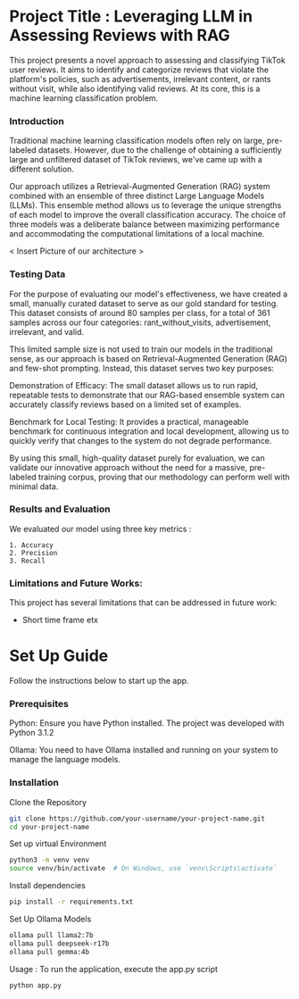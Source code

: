 # Project Title : Leveraging LLM in Assessing Reviews with RAG

This project presents a novel approach to assessing and classifying TikTok user reviews. It aims to identify and categorize reviews that violate the platform's policies, such as advertisements, irrelevant content, or rants without visit, while also identifying valid reviews. At its core, this is a machine learning classification problem.

### Introduction 

Traditional machine learning classification models often rely on large, pre-labeled datasets. However, due to the challenge of obtaining a sufficiently large and unfiltered dataset of TikTok reviews, we've came up with a different solution.

Our approach utilizes a Retrieval-Augmented Generation (RAG) system combined with an ensemble of three distinct Large Language Models (LLMs). This ensemble method allows us to leverage the unique strengths of each model to improve the overall classification accuracy. The choice of three models was a deliberate balance between maximizing performance and accommodating the computational limitations of a local machine. 

< Insert Picture of our architecture >  

### Testing Data 
For the purpose of evaluating our model's effectiveness, we have created a small, manually curated dataset to serve as our gold standard for testing. This dataset consists of around 80 samples per class, for a total of 361 samples across our four categories: rant_without_visits, advertisement, irrelevant, and valid.

This limited sample size is not used to train our models in the traditional sense, as our approach is based on Retrieval-Augmented Generation (RAG) and few-shot prompting. Instead, this dataset serves two key purposes:

Demonstration of Efficacy: The small dataset allows us to run rapid, repeatable tests to demonstrate that our RAG-based ensemble system can accurately classify reviews based on a limited set of examples.

Benchmark for Local Testing: It provides a practical, manageable benchmark for continuous integration and local development, allowing us to quickly verify that changes to the system do not degrade performance.

By using this small, high-quality dataset purely for evaluation, we can validate our innovative approach without the need for a massive, pre-labeled training corpus, proving that our methodology can perform well with minimal data.

### Results and Evaluation 
We evaluated our model using three key metrics : 

    1. Accuracy 
    2. Precision 
    3. Recall 

### Limitations and Future Works: 
This project has several limitations that can be addressed in future work:
- Short time frame etx 

# Set Up Guide
Follow the instructions below to start up the app.

### Prerequisites
Python: Ensure you have Python installed. The project was developed with Python 3.1.2

Ollama: You need to have Ollama installed and running on your system to manage the language models.

### Installation
Clone the Repository


```bash
git clone https://github.com/your-username/your-project-name.git
cd your-project-name
``` 

Set up virtual Environment
```bash
python3 -m venv venv
source venv/bin/activate  # On Windows, use `venv\Scripts\activate`
``` 

Install dependencies 
```bash
pip install -r requirements.txt
``` 

Set Up Ollama Models
```bash
ollama pull llama2:7b
ollama pull deepseek-r17b
ollama pull gemma:4b
``` 

Usage : To run the application, execute the app.py script 
```bash
python app.py
``` 